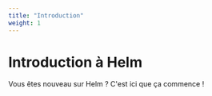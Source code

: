```yaml
---
title: "Introduction"
weight: 1
---
```


# Introduction à Helm

Vous êtes nouveau sur Helm ? C'est ici que ça commence !
